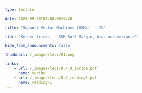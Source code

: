 ```yaml
---
type: lecture

date: 2024-09-30T08:00:00+5:30

title: "Support Vector Machines (SVMs) -- IV"

tldr: "Kerner tricks -- SVM Soft Margin, bias and variance"

hide_from_announcments: false

thumbnail: /_images/lecs/01.png

links:
    - url: /_images/lecs/8.4_9_scribe.pdf
      name: scribe
    - url: /_images/lecs/8.2_reading1.pdf
      name: reading-I
---
```

